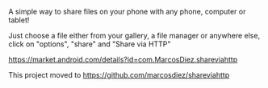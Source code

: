 A simple way to share files on your phone with any phone, computer or tablet!

Just choose a file either from your gallery, a file manager or anywhere else, click on "options", "share" and "Share via HTTP"

https://market.android.com/details?id=com.MarcosDiez.shareviahttp

This project moved to https://github.com/marcosdiez/shareviahttp